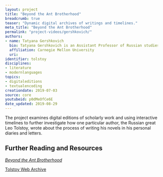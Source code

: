 ```yaml
---
layout: project
title: "Beyond the Ant Brotherhood"
breadcrumb: true
teaser: "Dynamic digital archives of writings and timelines."
meta_title: "Beyond the Ant Brotherhood"
permalink: "project-videos/gershkovich/"
authors:
- name: Tatyana Gershkovich
  bio: Tatyana Gershkovich is an Assistant Professor of Russian studies at Carnegie Mellon University. She has published essays on Tolstoy and Nabokov in *PMLA* and *The Journal of the History of Ideas*, and is currently completing a monograph that examines why and how these authors seek to set rules for the reception of their works. She is also the creator of *Beyond the Ant Brotherhood*, a dynamic digital archive of Tolstoy’s diaries and letters.
  affiliation: Carnegie Mellon University
  uri:
identifier: tolstoy
disciplines:
- literature
- modernlanguages
topics:
- digitaleditions
- textualencoding
creationdate: 2019-07-03
source: core
youtubeid: p0dMeOfCe6E
date_updated: 2019-08-29
---
```


The project examines digital editions of scholarly work and using interactive timelines to further investigate how one particular author, the Russian great Leo Tolstoy, wrote about the process of writing his novels in his personal diaries and letters.

## Further Reading and Resources

[*Beyond the Ant Brotherhood*](https://colloquy.us:8443/Tolstoy/#home)

[Tolstoy Web Archive](http://tolstoy.ru/)


